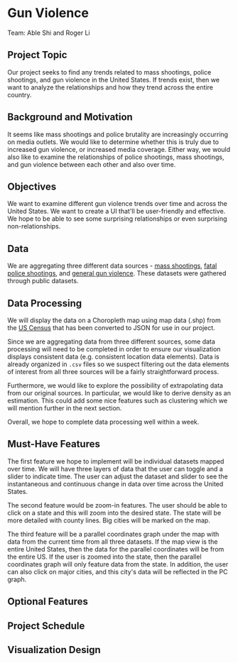# Gun Violence
Team: Able Shi and Roger Li
## Project Topic
Our project seeks to find any trends related to mass shootings, police shootings, and gun violence in the United States. If trends exist, then we want to analyze the relationships and how they trend across the entire country.

## Background and Motivation
It seems like mass shootings and police brutality are increasingly occurring on media outlets. We would like to determine whether this is truly due to increased gun violence, or increased media coverage. Either way, we would also like to examine the relationships of police shootings, mass shootings, and gun violence between each other and also over time.

## Objectives
We want to examine different gun violence trends over time and across the United States. We want to create a UI that'll be user-friendly and effective. We hope to be able to see some surprising relationships or even surprising non-relationships.

## Data
We are aggregating three different data sources - [mass shootings](https://www.kaggle.com/jlmontie/stanford-msa-2017/home), [fatal police shootings](https://www.kaggle.com/kwullum/fatal-police-shootings-in-the-us), and [general gun violence](https://www.kaggle.com/jameslko/gun-violence-data). These datasets were gathered through public datasets.

## Data Processing
We will display the data on a Choropleth map using map data (.shp) from the [US Census](https://www.census.gov/geo/maps-data/data/tiger-cart-boundary.html) that has been converted to JSON for use in our project.

Since we are aggregating data from three different sources, some data processing will need to be completed in order to ensure our visualization displays consistent data (e.g. consistent location data elements). Data is already organized in `.csv` files so we suspect  filtering out the data elements of interest from all three sources will be a fairly straightforward process.

Furthermore, we would like to explore the possibility of extrapolating data from our original sources. In particular, we would like to derive density as an estimation. This could add some nice features such as clustering which we will mention further in the next section.

Overall, we hope to complete data processing well within a week.

## Must-Have Features
The first feature we hope to implement will be individual datasets mapped over time. We will have three layers of data that the user can toggle and a slider to indicate time. The user can adjust the dataset and slider to see the instantaneous and continuous change in data over time across the United States.

The second feature would be zoom-in features. The user should be able to click on a state and this will zoom into the desired state. The state will be more detailed with county lines. Big cities will be marked on the map.

The third feature will be a parallel coordinates graph under the map with data from the current time from all three datasets. If the map view is the entire United States, then the data for the parallel coordinates will be from the entire US. If the user is zoomed into the state, then the parallel coordinates graph will only feature data from the state. In addition, the user can also click on major cities, and this city's data will be reflected in the PC graph.

## Optional Features

## Project Schedule

## Visualization Design
